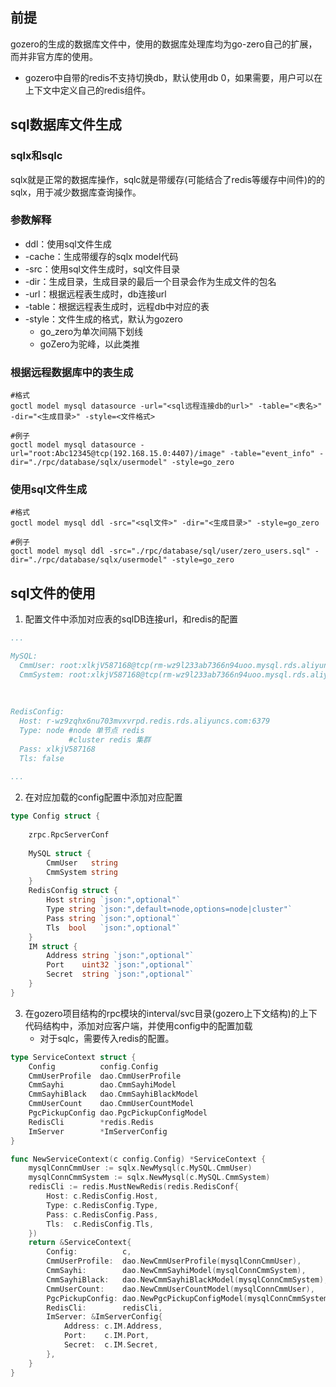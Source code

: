 ## 前提

gozero的生成的数据库文件中，使用的数据库处理库均为go-zero自己的扩展，而并非官方库的使用。

* gozero中自带的redis不支持切换db，默认使用db 0，如果需要，用户可以在上下文中定义自己的redis组件。

## sql数据库文件生成

### sqlx和sqlc

sqlx就是正常的数据库操作，sqlc就是带缓存(可能结合了redis等缓存中间件)的的sqlx，用于减少数据库查询操作。

### 参数解释

* ddl：使用sql文件生成
* -cache：生成带缓存的sqlx model代码
* -src：使用sql文件生成时，sql文件目录
* -dir：生成目录，生成目录的最后一个目录会作为生成文件的包名
* -url：根据远程表生成时，db连接url
* -table：根据远程表生成时，远程db中对应的表
* -style：文件生成的格式，默认为gozero
  * go_zero为单次间隔下划线
  * goZero为驼峰，以此类推

### 根据远程数据库中的表生成

```
#格式
goctl model mysql datasource -url="<sql远程连接db的url>" -table="<表名>" -dir="<生成目录>" -style=<文件格式>

#例子
goctl model mysql datasource -url="root:Abc12345@tcp(192.168.15.0:4407)/image" -table="event_info" -dir="./rpc/database/sqlx/usermodel" -style=go_zero

```

### 使用sql文件生成

```
#格式
goctl model mysql ddl -src="<sql文件>" -dir="<生成目录>" -style=go_zero

#例子
goctl model mysql ddl -src="./rpc/database/sql/user/zero_users.sql" -dir="./rpc/database/sqlx/usermodel" -style=go_zero
```

## sql文件的使用

1. 配置文件中添加对应表的sqlDB连接url，和redis的配置

```yaml
...

MySQL:
  CmmUser: root:xlkjV587168@tcp(rm-wz9l233ab7366n94uoo.mysql.rds.aliyuncs.com:3306)/cmm_user?charset=utf8mb4&parseTime=true&loc=Asia%2FShanghai
  CmmSystem: root:xlkjV587168@tcp(rm-wz9l233ab7366n94uoo.mysql.rds.aliyuncs.com:3306)/cmm_system?charset=utf8mb4&parseTime=true&loc=Asia%2FShanghai
  
  
  
RedisConfig:
  Host: r-wz9zqhx6nu703mvxvrpd.redis.rds.aliyuncs.com:6379
  Type: node #node 单节点 redis
  			 #cluster redis 集群
  Pass: xlkjV587168
  Tls: false
  
...
```

2. 在对应加载的config配置中添加对应配置

```go
type Config struct {
	
	zrpc.RpcServerConf
	
	MySQL struct {
		CmmUser   string
		CmmSystem string
	}
	RedisConfig struct {
		Host string `json:",optional"`
		Type string `json:",default=node,options=node|cluster"`
		Pass string `json:",optional"`
		Tls  bool   `json:",optional"`
	}
	IM struct {
		Address string `json:",optional"`
		Port    uint32 `json:",optional"`
		Secret  string `json:",optional"`
	}
}
```

3. 在gozero项目结构的rpc模块的interval/svc目录(gozero上下文结构)的上下代码结构中，添加对应客户端，并使用config中的配置加载
   * 对于sqlc，需要传入redis的配置。

```go
type ServiceContext struct {
	Config          config.Config
	CmmUserProfile  dao.CmmUserProfile
	CmmSayhi        dao.CmmSayhiModel
	CmmSayhiBlack   dao.CmmSayhiBlackModel
	CmmUserCount    dao.CmmUserCountModel
	PgcPickupConfig dao.PgcPickupConfigModel
	RedisCli        *redis.Redis
	ImServer        *ImServerConfig
}

func NewServiceContext(c config.Config) *ServiceContext {
	mysqlConnCmmUser := sqlx.NewMysql(c.MySQL.CmmUser)
	mysqlConnCmmSystem := sqlx.NewMysql(c.MySQL.CmmSystem)
	redisCli := redis.MustNewRedis(redis.RedisConf{
		Host: c.RedisConfig.Host,
		Type: c.RedisConfig.Type,
		Pass: c.RedisConfig.Pass,
		Tls:  c.RedisConfig.Tls,
	})
	return &ServiceContext{
		Config:          c,
		CmmUserProfile:  dao.NewCmmUserProfile(mysqlConnCmmUser),
		CmmSayhi:        dao.NewCmmSayhiModel(mysqlConnCmmSystem),
		CmmSayhiBlack:   dao.NewCmmSayhiBlackModel(mysqlConnCmmSystem),
		CmmUserCount:    dao.NewCmmUserCountModel(mysqlConnCmmUser),
		PgcPickupConfig: dao.NewPgcPickupConfigModel(mysqlConnCmmSystem),
		RedisCli:        redisCli,
		ImServer: &ImServerConfig{
			Address: c.IM.Address,
			Port:    c.IM.Port,
			Secret:  c.IM.Secret,
		},
	}
}
```

